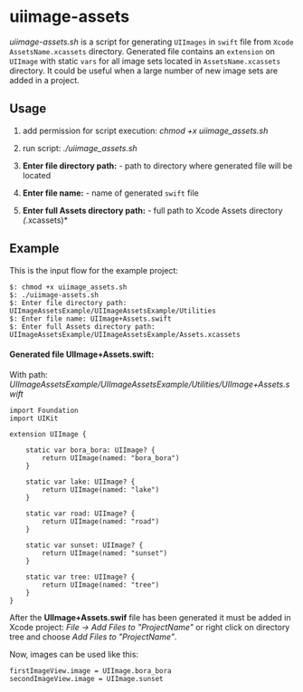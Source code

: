 # uiimage-assets
*uiimage-assets.sh* is a script for generating `UIImages` in `swift` file from `Xcode` `AssetsName.xcassets` directory. Generated file contains an `extension` on `UIImage` with static `vars` for all image sets located in `AssetsName.xcassets` directory. It could be  useful when a large number of new image sets are added in a project.

## Usage
1. add permission for script execution: *chmod +x uiimage_assets.sh*

2. run script: *./uiimage_assets.sh*

3. **Enter file directory path:** - path to directory where generated file will be located

4. **Enter file name:** - name of generated `swift` file

5. **Enter full Assets directory path:** - full path to Xcode Assets directory *(*.xcassets)*

## Example
This is the input flow for the example project:
```
$: chmod +x uiimage_assets.sh
$: ./uiimage-assets.sh
$: Enter file directory path: UIImageAssetsExample/UIImageAssetsExample/Utilities
$: Enter file name: UIImage+Assets.swift
$: Enter full Assets directory path: UIImageAssetsExample/UIImageAssetsExample/Assets.xcassets
```
#### Generated file UIImage+Assets.swift:
With path: *UIImageAssetsExample/UIImageAssetsExample/Utilities/UIImage+Assets.swift*
```
import Foundation
import UIKit

extension UIImage {

	static var bora_bora: UIImage? {
		return UIImage(named: "bora_bora")
	}

	static var lake: UIImage? {
		return UIImage(named: "lake")
	}

	static var road: UIImage? {
		return UIImage(named: "road")
	}

	static var sunset: UIImage? {
		return UIImage(named: "sunset")
	}

	static var tree: UIImage? {
		return UIImage(named: "tree")
	}
}
```
After the **UIImage+Assets.swif** file has been generated it must be added in Xcode project: *File -> Add Files to "ProjectName"* or right click on directory tree and choose *Add Files to "ProjectName"*.

Now, images can be used like this:
```
firstImageView.image = UIImage.bora_bora
secondImageView.image = UIImage.sunset
```
